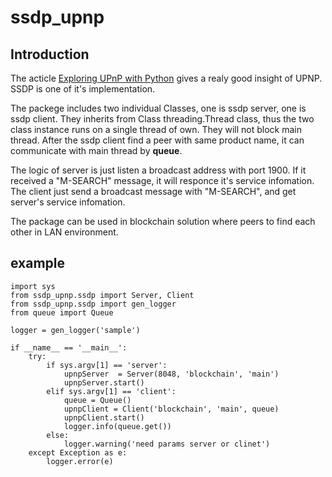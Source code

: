 # ssdp_upnp

## Introduction   
The acticle [Exploring UPnP with Python](https://www.electricmonk.nl/log/2016/07/05/exploring-upnp-with-python/) gives a realy good insight of UPNP. SSDP is one of it's implementation.

The packege includes two individual Classes, one is ssdp server, one is ssdp client. They inherits from Class threading.Thread class, thus the two class instance runs on a single thread of own. They will not block main thread. After the ssdp client find a peer with same product name, it can communicate with main thread by **queue**. 

The logic of server is just listen a broadcast address with port 1900. If it received a "M-SEARCH" message, it will responce it's service infomation. The client just send a broadcast message with "M-SEARCH", and get server's service infomation.

The package can be used in blockchain solution where peers to find each other in LAN environment. 

## example

    import sys
    from ssdp_upnp.ssdp import Server, Client
    from ssdp_upnp.ssdp import gen_logger
    from queue import Queue

    logger = gen_logger('sample')

    if __name__ == '__main__':
        try:
            if sys.argv[1] == 'server':
                upnpServer  = Server(8048, 'blockchain', 'main')
                upnpServer.start()
            elif sys.argv[1] == 'client':
                queue = Queue()
                upnpClient = Client('blockchain', 'main', queue)
                upnpClient.start()
                logger.info(queue.get())
            else:
                logger.warning('need params server or clinet')
        except Exception as e:
            logger.error(e)

